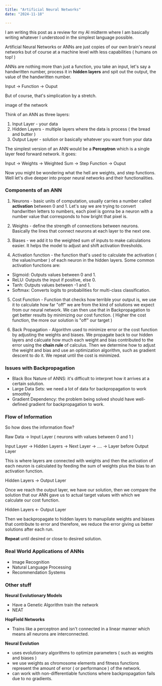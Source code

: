 ```yaml
---
title: "Artificial Neural Networks"
date: "2024-11-18"

---
```


I am writing this post as a review for my AI midterm where I am basically writing whatever I understood in the simplest language 
possible.

Artificial Neural Networks or ANNs are just copies of our own brain's neural networks but of course at a machine level with less
capabilities ( humans on top! )

ANNs are nothing more than just a function, you take an input, let's say a handwritten number, process it in **hidden layers**
and spit out the output, the value of the handwritten number. 

Input -> Function -> Ouput

But of course, that's simplication by a stretch. 

image of the network

Think of an ANN as three layers:
1. Input Layer - your data
2. Hidden Layers - multiple layers where the data is process ( the bread and butter )
3. Output Layer - solution or basically whatever you want from your data

The simplest version of an ANN would be a **Perceptron** which is a single layer feed forward network. It goes:

Input -> Weights -> Weighted Sum -> Step Function -> Ouput

Now you might be wondering what the hell are weights, and step functions. Well let's dive deeper into proper neural networks
and their functionalities. 

### Components of an ANN

1. Neurons - basic units of computation, usually carries a number called **activation** between 0 and 1. Let's say we are trying to convert handwritten
letters to numbers, each pixel is gonna be a neuron with a number value that corresponds to how bright that pixel is. 

2. Weights - define the strength of connections between neurons. Basically the lines that connect neurons
at each layer to the next one. 

3. Biases - we add it to the weighted sum of inputs to make calculations easier. It helps the model to adjust and shift activation thresholds.

4. Activation function - the function that's used to calculate the activation ( the value/number ) of each neuron in the hidden layers. Some
common activation functions are:
  - Sigmoid: Outputs values between 0 and 1.
  - ReLU: Outputs the input if positive, else 0.
  - Tanh: Outputs values between -1 and 1.
  - Softmax: Converts logits to probabilities for multi-class classification.

5. Cost Function - Function that checks how terrible your output is, we use it to calculate how far "off" we are from the
kind of solutions we expect from our neural network. We can then use that in Backpropagation to get better results by minimizing
our cost function. ( Higher the cost function, the more our solution is "off" our target )

6. Back Propagation - Algorithm used to minimize error or the cost function by adjusting the weights and biases. We propagate back
to our hidden layers and calcuate how much each weight and bias contributed to the error using the **chain rule** of calculus. Then 
we determine how to adjust the weight and bias and use an optimization algorithm, such as gradient descent to do it. We repeat until
the cost is minimized. 

### Issues with Backpropagation

- Black Box Nature of ANNS: it's difficult to interpret how it arrives at a certain solution. 
- Large Data Sets: we need a lot of data for backpropagation to work smoothly
- Gradient Dependency: the problem being solved should have well-defined gradient for backpropagation to work. 

### Flow of Information

So how does the information flow?

Raw Data -> Input Layer ( neurons with values between 0 and 1 )

Input Layer -> Hidden Layers -> Next Layer -> .... -> Layer before Output Layer 

This is where layers are connected with weights and then the activation of each neuron 
is calculated by feeding the sum of weights plus the bias to an activation function. 

Hidden Layers -> Output Layer

Once we reach the output layer, we have our solution, then we compare the solution that our ANN 
gave us to actual target values with which we calculate our cost function. 

Hidden Layers <- Output Layer 

Then we backpropagate to hidden layers to manupilate weights and biases that contribute to error and therefore, 
we reduce the error giving us better solutions after each run. 

**Repeat** until desired or close to desired solution. 

### Real World Applications of ANNs

- Image Recognition
- Natural Language Processing
- Recommendation Systems 

### Other stuff

**Neural Evolutionary Models**
- Have a Genetic Algorithm train the network
- NEAT

**HopField Networks**
- Trains like a perceptron and isn't connected in a linear manner which means
all neurons are interconnected.

**Neural Evolution**
- uses evolutionary algorithms to optimize parameters ( such as weights and biases )
- we use weights as chromosome elements and fitness functions represent the amount of error ( or performance )
of the network. 
- can work with non-differentiable functions where backpropagation fails due to no gradients. 





